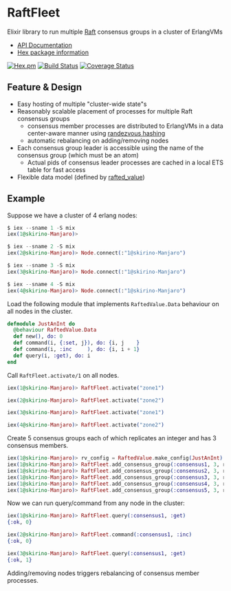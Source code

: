 # RaftFleet

Elixir library to run multiple [Raft](https://raft.github.io/) consensus groups in a cluster of ErlangVMs

- [API Documentation](http://hexdocs.pm/raft_fleet/)
- [Hex package information](https://hex.pm/packages/raft_fleet)

[![Hex.pm](http://img.shields.io/hexpm/v/raft_fleet.svg)](https://hex.pm/packages/raft_fleet)
[![Build Status](https://travis-ci.org/skirino/raft_fleet.svg)](https://travis-ci.org/skirino/raft_fleet)
[![Coverage Status](https://coveralls.io/repos/github/skirino/raft_fleet/badge.svg?branch=master)](https://coveralls.io/github/skirino/raft_fleet?branch=master)

## Feature & Design

- Easy hosting of multiple "cluster-wide state"s
- Reasonably scalable placement of processes for multiple Raft consensus groups
    - consensus member processes are distributed to ErlangVMs in a data center-aware manner using [randezvous hashing](https://en.wikipedia.org/wiki/Rendezvous_hashing)
    - automatic rebalancing on adding/removing nodes
- Each consensus group leader is accessible using the name of the consensus group (which must be an atom)
    - Actual pids of consensus leader processes are cached in a local ETS table for fast access
- Flexible data model (defined by [rafted_value](https://github.com/skirino/rafted_value))

## Example

Suppose we have a cluster of 4 erlang nodes:

```ex
$ iex --sname 1 -S mix
iex(1@skirino-Manjaro)>

$ iex --sname 2 -S mix
iex(2@skirino-Manjaro)> Node.connect(:"1@skirino-Manjaro")

$ iex --sname 3 -S mix
iex(3@skirino-Manjaro)> Node.connect(:"1@skirino-Manjaro")

$ iex --sname 4 -S mix
iex(4@skirino-Manjaro)> Node.connect(:"1@skirino-Manjaro")
```

Load the following module that implements `RaftedValue.Data` behaviour on all nodes in the cluster.

```ex
defmodule JustAnInt do
  @behaviour RaftedValue.Data
  def new(), do: 0
  def command(i, {:set, j}), do: {i, j    }
  def command(i, :inc     ), do: {i, i + 1}
  def query(i, :get), do: i
end
```

Call `RaftFleet.activate/1` on all nodes.

```ex
iex(1@skirino-Manjaro)> RaftFleet.activate("zone1")

iex(2@skirino-Manjaro)> RaftFleet.activate("zone2")

iex(3@skirino-Manjaro)> RaftFleet.activate("zone1")

iex(4@skirino-Manjaro)> RaftFleet.activate("zone2")
```

Create 5 consensus groups each of which replicates an integer and has 3 consensus members.

```ex
iex(1@skirino-Manjaro)> rv_config = RaftedValue.make_config(JustAnInt)
iex(1@skirino-Manjaro)> RaftFleet.add_consensus_group(:consensus1, 3, rv_config)
iex(1@skirino-Manjaro)> RaftFleet.add_consensus_group(:consensus2, 3, rv_config)
iex(1@skirino-Manjaro)> RaftFleet.add_consensus_group(:consensus3, 3, rv_config)
iex(1@skirino-Manjaro)> RaftFleet.add_consensus_group(:consensus4, 3, rv_config)
iex(1@skirino-Manjaro)> RaftFleet.add_consensus_group(:consensus5, 3, rv_config)
```

Now we can run query/command from any node in the cluster:

```ex
iex(1@skirino-Manjaro)> RaftFleet.query(:consensus1, :get)
{:ok, 0}

iex(2@skirino-Manjaro)> RaftFleet.command(:consensus1, :inc)
{:ok, 0}

iex(3@skirino-Manjaro)> RaftFleet.query(:consensus1, :get)
{:ok, 1}
```

Adding/removing nodes triggers rebalancing of consensus member processes.
